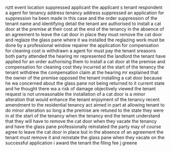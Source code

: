 nztt event location suppressed applicant the applicant s tenant respondent a agent for tenancy address tenancy address suppressed an application for suppression ha been made in this case and the order suppression of the tenant name and identifying detail the tenant are authorised to install a cat door at the premise at their cost at the end of the tenancy in the absence of an agreement to leave the cat door in place they must remove the cat door and reglaze the glass pane where it wa installed the reglazing work must be done by a professional window repairer the application for compensation for cleaning cost is withdrawn a agent for must pay the tenant sreasons both party attended the hearing mr represented the landlord the tenant have applied for an order authorising them to install a cat door at the premise and compensation for cleaning cost they incurred at the start of the tenancy the tenant withdrew the compensation claim at the hearing mr explained that the owner of the premise opposed the tenant installing a cat door because he wa concerned about the glass pane not being returned to it current state and he thought there wa a risk of damage objectively viewed the tenant request is not unreasonable the installation of a cat door is a minor alteration that would enhance the tenant enjoyment of the tenancy recent amendment to the residential tenancy act aimed in part at allowing tenant to do minor alteration so long a the premise are retuned to the state they were in at the start of the tenancy when the tenancy end the tenant understand that they will have to remove the cat door when they vacate the tenancy and have the glass pane professionally reinstated the party may of course agree to leave the cat door in place but in the absence of an agreement the tenant must remove it and reinstate the glass pane when they vacate on the successful application i award the tenant the filing fee j greene